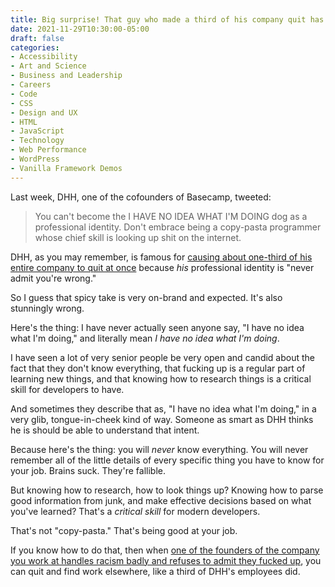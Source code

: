 ```yaml
---
title: Big surprise! That guy who made a third of his company quit has no idea what he's talking about.
date: 2021-11-29T10:30:00-05:00
draft: false
categories:
- Accessibility
- Art and Science
- Business and Leadership
- Careers
- Code
- CSS
- Design and UX
- HTML
- JavaScript
- Technology
- Web Performance
- WordPress
- Vanilla Framework Demos
---
```


Last week, DHH, one of the cofounders of Basecamp, tweeted:

> You can't become the I HAVE NO IDEA WHAT I'M DOING dog as a professional identity. Don't embrace being a copy-pasta programmer whose chief skill is looking up shit on the internet.

DHH, as you may remember, is famous for [causing about one-third of his entire company to quit at once](https://www.theverge.com/2021/5/3/22418208/basecamp-all-hands-meeting-employee-resignations-buyouts-implosion) because _his_ professional identity is "never admit you're wrong."

So I guess that spicy take is very on-brand and expected. It's also stunningly wrong.

Here's the thing: I have never actually seen anyone say, "I have no idea what I'm doing," and literally mean _I have no idea what I'm doing_.

I have seen a lot of very senior people be very open and candid about the fact that they don't know everything, that fucking up is a regular part of learning new things, and that knowing how to research things is a critical skill for developers to have.

And sometimes they describe that as, "I have no idea what I'm doing," in a very glib, tongue-in-cheek kind of way. Someone as smart as DHH thinks he is should be able to understand that intent.

Because here's the thing: you will _never_ know everything. You will never remember all of the little details of every specific thing you have to know for your job. Brains suck. They're fallible.

But knowing how to research, how to look things up? Knowing how to parse good information from junk, and make effective decisions based on what you've learned? That's a _critical skill_ for modern developers.

That's not "copy-pasta." That's being good at your job.

If you know how to do that, then when [one of the founders of the company you work at handles racism badly and refuses to admit they fucked up](https://www.theverge.com/2021/5/3/22418208/basecamp-all-hands-meeting-employee-resignations-buyouts-implosion), you can quit and find work elsewhere, like a third of DHH's employees did.